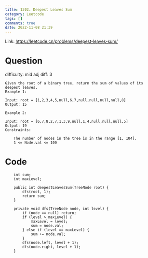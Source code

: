 ```yaml
---
title: 1302. Deepest Leaves Sum
category: Leetcode
tags: []
comments: true
date: 2022-11-08 21:39
---
```




Link: https://leetcode.cn/problems/deepest-leaves-sum/

# Question

difficulty: mid
adj diff: 3

    Given the root of a binary tree, return the sum of values of its deepest leaves.
    Example 1:

    Input: root = [1,2,3,4,5,null,6,7,null,null,null,null,8]
    Output: 15

    Example 2:

    Input: root = [6,7,8,2,7,1,3,9,null,1,4,null,null,null,5]
    Output: 19
    Constraints:

    	The number of nodes in the tree is in the range [1, 104].
    	1 <= Node.val <= 100

# Code

```
    int sum;
    int maxLevel;

    public int deepestLeavesSum(TreeNode root) {
        dfs(root, 1);
        return sum;
    }

    private void dfs(TreeNode node, int level) {
        if (node == null) return;
        if (level > maxLevel) {
            maxLevel = level;
            sum = node.val;
        } else if (level == maxLevel) {
            sum += node.val;
        }
        dfs(node.left, level + 1);
        dfs(node.right, level + 1);
    }
```
